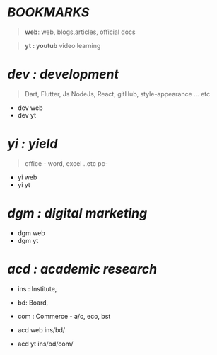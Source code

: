 # **_BOOKMARKS_**

> **web**: web, blogs,articles, official docs

> **yt : youtub** video learning

# _dev : development_


> Dart, Flutter, Js NodeJs, React, gitHub, style-appearance ... etc
- dev web 
- dev yt 

# _yi : yield_

> office - word, excel ..etc
> pc- 
- yi web
- yi yt

# _dgm : digital marketing_

- dgm web
- dgm yt

# _acd : academic research_

- ins : Institute, 
- bd: Board, 
- com : Commerce - a/c, eco, bst

- acd web ins/bd/
- acd yt ins/bd/com/
